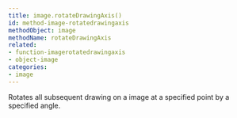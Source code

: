 ```yaml
---
title: image.rotateDrawingAxis()
id: method-image-rotatedrawingaxis
methodObject: image
methodName: rotateDrawingAxis
related:
- function-imagerotatedrawingaxis
- object-image
categories:
- image
---
```


Rotates all subsequent drawing on a image at a specified point by a specified angle.